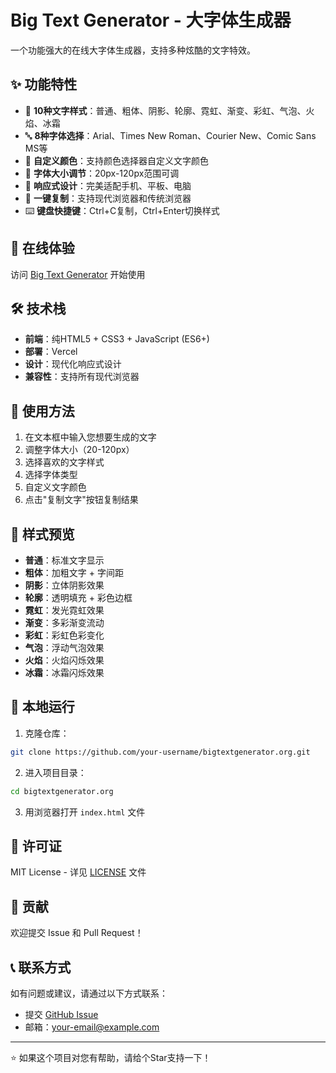 # Big Text Generator - 大字体生成器

一个功能强大的在线大字体生成器，支持多种炫酷的文字特效。

## ✨ 功能特性

- 🎨 **10种文字样式**：普通、粗体、阴影、轮廓、霓虹、渐变、彩虹、气泡、火焰、冰霜
- 🔤 **8种字体选择**：Arial、Times New Roman、Courier New、Comic Sans MS等
- 🎯 **自定义颜色**：支持颜色选择器自定义文字颜色
- 📏 **字体大小调节**：20px-120px范围可调
- 📱 **响应式设计**：完美适配手机、平板、电脑
- 🚀 **一键复制**：支持现代浏览器和传统浏览器
- ⌨️ **键盘快捷键**：Ctrl+C复制，Ctrl+Enter切换样式

## 🚀 在线体验

访问 [Big Text Generator](https://bigtextgenerator.org) 开始使用

## 🛠️ 技术栈

- **前端**：纯HTML5 + CSS3 + JavaScript (ES6+)
- **部署**：Vercel
- **设计**：现代化响应式设计
- **兼容性**：支持所有现代浏览器

## 📖 使用方法

1. 在文本框中输入您想要生成的文字
2. 调整字体大小（20-120px）
3. 选择喜欢的文字样式
4. 选择字体类型
5. 自定义文字颜色
6. 点击"复制文字"按钮复制结果

## 🎨 样式预览

- **普通**：标准文字显示
- **粗体**：加粗文字 + 字间距
- **阴影**：立体阴影效果
- **轮廓**：透明填充 + 彩色边框
- **霓虹**：发光霓虹效果
- **渐变**：多彩渐变流动
- **彩虹**：彩虹色彩变化
- **气泡**：浮动气泡效果
- **火焰**：火焰闪烁效果
- **冰霜**：冰霜闪烁效果

## 🔧 本地运行

1. 克隆仓库：
```bash
git clone https://github.com/your-username/bigtextgenerator.org.git
```

2. 进入项目目录：
```bash
cd bigtextgenerator.org
```

3. 用浏览器打开 `index.html` 文件

## 📄 许可证

MIT License - 详见 [LICENSE](LICENSE) 文件

## 🤝 贡献

欢迎提交 Issue 和 Pull Request！

## 📞 联系方式

如有问题或建议，请通过以下方式联系：

- 提交 [GitHub Issue](https://github.com/your-username/bigtextgenerator.org/issues)
- 邮箱：your-email@example.com

---

⭐ 如果这个项目对您有帮助，请给个Star支持一下！
